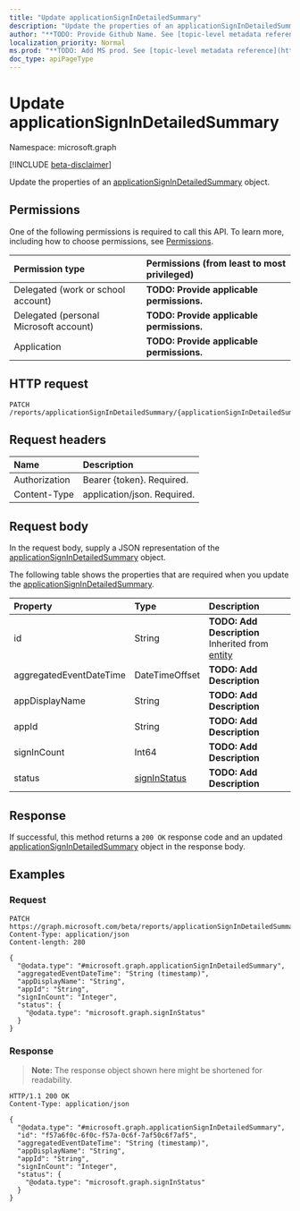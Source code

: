 ```yaml
---
title: "Update applicationSignInDetailedSummary"
description: "Update the properties of an applicationSignInDetailedSummary object."
author: "**TODO: Provide Github Name. See [topic-level metadata reference](https://msgo.azurewebsites.net/add/document/guidelines/metadata.html#topic-level-metadata)**"
localization_priority: Normal
ms.prod: "**TODO: Add MS prod. See [topic-level metadata reference](https://msgo.azurewebsites.net/add/document/guidelines/metadata.html#topic-level-metadata)**"
doc_type: apiPageType
---
```


# Update applicationSignInDetailedSummary
Namespace: microsoft.graph

[!INCLUDE [beta-disclaimer](../../includes/beta-disclaimer.md)]

Update the properties of an [applicationSignInDetailedSummary](../resources/applicationsignindetailedsummary.md) object.

## Permissions
One of the following permissions is required to call this API. To learn more, including how to choose permissions, see [Permissions](/graph/permissions-reference).

|Permission type|Permissions (from least to most privileged)|
|:---|:---|
|Delegated (work or school account)|**TODO: Provide applicable permissions.**|
|Delegated (personal Microsoft account)|**TODO: Provide applicable permissions.**|
|Application|**TODO: Provide applicable permissions.**|

## HTTP request

<!-- {
  "blockType": "ignored"
}
-->
``` http
PATCH /reports/applicationSignInDetailedSummary/{applicationSignInDetailedSummaryId}
```

## Request headers
|Name|Description|
|:---|:---|
|Authorization|Bearer {token}. Required.|
|Content-Type|application/json. Required.|

## Request body
In the request body, supply a JSON representation of the [applicationSignInDetailedSummary](../resources/applicationsignindetailedsummary.md) object.

The following table shows the properties that are required when you update the [applicationSignInDetailedSummary](../resources/applicationsignindetailedsummary.md).

|Property|Type|Description|
|:---|:---|:---|
|id|String|**TODO: Add Description** Inherited from [entity](../resources/entity.md)|
|aggregatedEventDateTime|DateTimeOffset|**TODO: Add Description**|
|appDisplayName|String|**TODO: Add Description**|
|appId|String|**TODO: Add Description**|
|signInCount|Int64|**TODO: Add Description**|
|status|[signInStatus](../resources/signinstatus.md)|**TODO: Add Description**|



## Response

If successful, this method returns a `200 OK` response code and an updated [applicationSignInDetailedSummary](../resources/applicationsignindetailedsummary.md) object in the response body.

## Examples

### Request
<!-- {
  "blockType": "request",
  "name": "update_applicationsignindetailedsummary"
}
-->
``` http
PATCH https://graph.microsoft.com/beta/reports/applicationSignInDetailedSummary/{applicationSignInDetailedSummaryId}
Content-Type: application/json
Content-length: 280

{
  "@odata.type": "#microsoft.graph.applicationSignInDetailedSummary",
  "aggregatedEventDateTime": "String (timestamp)",
  "appDisplayName": "String",
  "appId": "String",
  "signInCount": "Integer",
  "status": {
    "@odata.type": "microsoft.graph.signInStatus"
  }
}
```


### Response
>**Note:** The response object shown here might be shortened for readability.
<!-- {
  "blockType": "response",
  "truncated": true
}
-->
``` http
HTTP/1.1 200 OK
Content-Type: application/json

{
  "@odata.type": "#microsoft.graph.applicationSignInDetailedSummary",
  "id": "f57a6f0c-6f0c-f57a-0c6f-7af50c6f7af5",
  "aggregatedEventDateTime": "String (timestamp)",
  "appDisplayName": "String",
  "appId": "String",
  "signInCount": "Integer",
  "status": {
    "@odata.type": "microsoft.graph.signInStatus"
  }
}
```

